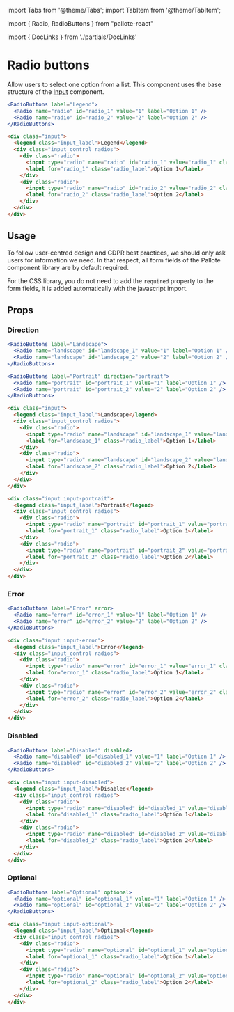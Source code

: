 ---
---
import Tabs from '@theme/Tabs';
import TabItem from '@theme/TabItem';

import { Radio, RadioButtons } from "pallote-react"

import { DocLinks } from './partials/DocLinks'

# Radio buttons

Allow users to select one option from a list. This component uses the base structure of the [Input](/docs/components/input) component.

<DocLinks
  figma="https://www.figma.com/design/bEeQ97jqZFWepD0x4oU5k7/Pallote?node-id=2792-3935&t=ZYFabUeMuvoaOdby-11"
  storybook="https://react.pallote.com/?path=/docs/components-radiobuttons--docs"
/>

<div class="docs_block">
  <RadioButtons label="Legend">
    <Radio name="radio" id="radio_1" value="1" label="Option 1" />
    <Radio name="radio" id="radio_2" value="2" label="Option 2" />
  </RadioButtons>
</div>

<Tabs groupId="package" queryString>
  <TabItem value="react" label="React">

```jsx
<RadioButtons label="Legend">
  <Radio name="radio" id="radio_1" value="1" label="Option 1" />
  <Radio name="radio" id="radio_2" value="2" label="Option 2" />
</RadioButtons>
```
  </TabItem>
  <TabItem value="css" label="CSS">

```html
<div class="input">
  <legend class="input_label">Legend</legend>
  <div class="input_control radios">
    <div class="radio">
      <input type="radio" name="radio" id="radio_1" value="radio_1" class="radio_control" />
      <label for="radio_1" class="radio_label">Option 1</label>
    </div>
    <div class="radio">
      <input type="radio" name="radio" id="radio_2" value="radio_2" class="radio_control" />
      <label for="radio_2" class="radio_label">Option 2</label>
    </div>
  </div>
</div>
```
  </TabItem>
</Tabs>

## Usage

To follow user-centred design and GDPR best practices, we should only ask users for information we need. In that respect, all form fields of the Pallote component library are by default required.

For the CSS library, you do not need to add the `required` property to the form fields, it is added automatically with the javascript import.

## Props

### Direction

<div class="docs_block">
  <RadioButtons label="Landscape">
    <Radio name="landscape" id="landscape_1" value="1" label="Option 1" />
    <Radio name="landscape" id="landscape_2" value="2" label="Option 2" />
  </RadioButtons>
  <RadioButtons label="Portrait" direction="portrait">
    <Radio name="portrait" id="portrait_1" value="1" label="Option 1" />
    <Radio name="portrait" id="portrait_2" value="2" label="Option 2" />
  </RadioButtons>
</div>

<Tabs groupId="package" queryString>
  <TabItem value="react" label="React">

```jsx
<RadioButtons label="Landscape">
  <Radio name="landscape" id="landscape_1" value="1" label="Option 1" />
  <Radio name="landscape" id="landscape_2" value="2" label="Option 2" />
</RadioButtons>

<RadioButtons label="Portrait" direction="portrait">
  <Radio name="portrait" id="portrait_1" value="1" label="Option 1" />
  <Radio name="portrait" id="portrait_2" value="2" label="Option 2" />
</RadioButtons>
```
  </TabItem>
  <TabItem value="css" label="CSS">

```html
<div class="input">
  <legend class="input_label">Landscape</legend>
  <div class="input_control radios">
    <div class="radio">
      <input type="radio" name="landscape" id="landscape_1" value="landscape_1" class="radio_control" />
      <label for="landscape_1" class="radio_label">Option 1</label>
    </div>
    <div class="radio">
      <input type="radio" name="landscape" id="landscape_2" value="landscape_2" class="radio_control" />
      <label for="landscape_2" class="radio_label">Option 2</label>
    </div>
  </div>
</div>

<div class="input input-portrait">
  <legend class="input_label">Portrait</legend>
  <div class="input_control radios">
    <div class="radio">
      <input type="radio" name="portrait" id="portrait_1" value="portrait_1" class="radio_control" />
      <label for="portrait_1" class="radio_label">Option 1</label>
    </div>
    <div class="radio">
      <input type="radio" name="portrait" id="portrait_2" value="portrait_2" class="radio_control" />
      <label for="portrait_2" class="radio_label">Option 2</label>
    </div>
  </div>
</div>
```
  </TabItem>
</Tabs>

### Error

<div class="docs_block">
  <RadioButtons label="Error" error>
    <Radio name="error" id="error_1" value="1" label="Option 1" />
    <Radio name="error" id="error_2" value="2" label="Option 2" />
  </RadioButtons>
</div>

<Tabs groupId="package" queryString>
  <TabItem value="react" label="React">

```jsx
<RadioButtons label="Error" error>
  <Radio name="error" id="error_1" value="1" label="Option 1" />
  <Radio name="error" id="error_2" value="2" label="Option 2" />
</RadioButtons>
```
  </TabItem>
  <TabItem value="css" label="CSS">

```html
<div class="input input-error">
  <legend class="input_label">Error</legend>
  <div class="input_control radios">
    <div class="radio">
      <input type="radio" name="error" id="error_1" value="error_1" class="radio_control" />
      <label for="error_1" class="radio_label">Option 1</label>
    </div>
    <div class="radio">
      <input type="radio" name="error" id="error_2" value="error_2" class="radio_control" />
      <label for="error_2" class="radio_label">Option 2</label>
    </div>
  </div>
</div>
```
  </TabItem>
</Tabs>

### Disabled

<div class="docs_block">
  <RadioButtons label="Disabled" disabled>
    <Radio name="disabled" id="disabled_1" value="1" label="Option 1" />
    <Radio name="disabled" id="disabled_2" value="2" label="Option 2" />
  </RadioButtons>
</div>

<Tabs groupId="package" queryString>
  <TabItem value="react" label="React">

```jsx
<RadioButtons label="Disabled" disabled>
  <Radio name="disabled" id="disabled_1" value="1" label="Option 1" />
  <Radio name="disabled" id="disabled_2" value="2" label="Option 2" />
</RadioButtons>
```
  </TabItem>
  <TabItem value="css" label="CSS">

```html
<div class="input input-disabled">
  <legend class="input_label">Disabled</legend>
  <div class="input_control radios">
    <div class="radio">
      <input type="radio" name="disabled" id="disabled_1" value="disabled_1" class="radio_control" />
      <label for="disabled_1" class="radio_label">Option 1</label>
    </div>
    <div class="radio">
      <input type="radio" name="disabled" id="disabled_2" value="disabled_2" class="radio_control" />
      <label for="disabled_2" class="radio_label">Option 2</label>
    </div>
  </div>
</div>
```
  </TabItem>
</Tabs>

### Optional

<div class="docs_block">
  <RadioButtons label="Optional" optional>
    <Radio name="optional" id="optional_1" value="1" label="Option 1" />
    <Radio name="optional" id="optional_2" value="2" label="Option 2" />
  </RadioButtons>
</div>

<Tabs groupId="package" queryString>
  <TabItem value="react" label="React">

```jsx
<RadioButtons label="Optional" optional>
  <Radio name="optional" id="optional_1" value="1" label="Option 1" />
  <Radio name="optional" id="optional_2" value="2" label="Option 2" />
</RadioButtons>
```
  </TabItem>
  <TabItem value="css" label="CSS">

```html
<div class="input input-optional">
  <legend class="input_label">Optional</legend>
  <div class="input_control radios">
    <div class="radio">
      <input type="radio" name="optional" id="optional_1" value="optional_1" class="radio_control" />
      <label for="optional_1" class="radio_label">Option 1</label>
    </div>
    <div class="radio">
      <input type="radio" name="optional" id="optional_2" value="optional_2" class="radio_control" />
      <label for="optional_2" class="radio_label">Option 2</label>
    </div>
  </div>
</div>
```
  </TabItem>
</Tabs>

